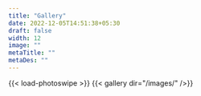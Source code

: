 ```yaml
---
title: "Gallery"
date: 2022-12-05T14:51:38+05:30
draft: false
width: 12
image: ""
metaTitle: ""
metaDes: ""
---
```


{{< load-photoswipe >}}
{{< gallery dir="/images/" />}}
